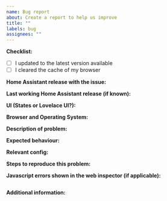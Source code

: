 ```yaml
---
name: Bug report
about: Create a report to help us improve
title: ""
labels: bug
assignees: ""
---
```


<!-- READ THIS FIRST:
- If you need additional help with this template please refer to https://www.home-assistant.io/help/reporting_issues/
- Make sure you are running the latest version of Home Assistant before reporting an issue: https://github.com/home-assistant/home-assistant/releases
- Provide as many details as possible. Do not delete any text from this template!
-->

**Checklist:**

- [ ] I updated to the latest version available
- [ ] I cleared the cache of my browser

**Home Assistant release with the issue:**

<!--
- Frontend -> Developer tools -> Info
- Or use this command: hass --version
-->

**Last working Home Assistant release (if known):**

**UI (States or Lovelace UI?):**

<!--
- Frontend -> Developer tools -> Info
-->

**Browser and Operating System:**

<!--
Provide details about what browser (and version) you are seeing the issue in. And also which operating system this is on. If possible try to replicate the issue in other browsers and include your findings here.
-->

**Description of problem:**

<!--
Explain what the issue is, and what is the current behaviour. If possible provide a screenshot with a description.
-->

**Expected behaviour:**

<!--
Explain how things should look/behave. If possible provide a screenshot with a description.
-->

**Relevant config:**

<!--
Give the config of both the integration that is used, the Lovelace config, scene, automation or otherwise relevant configuration.
-->

**Steps to reproduce this problem:**

<!--
Sum up all steps that are necessary to reproduce this bug.
For example:
1. Add a climate integration
2. Navigate to Lovelace
3. Click more info of the climate entity
4. Set the hvac action to heat
5. Set the temperature higher than the current temperature
6. Set the hvac action to cool
-->

**Javascript errors shown in the web inspector (if applicable):**

```

```

**Additional information:**
